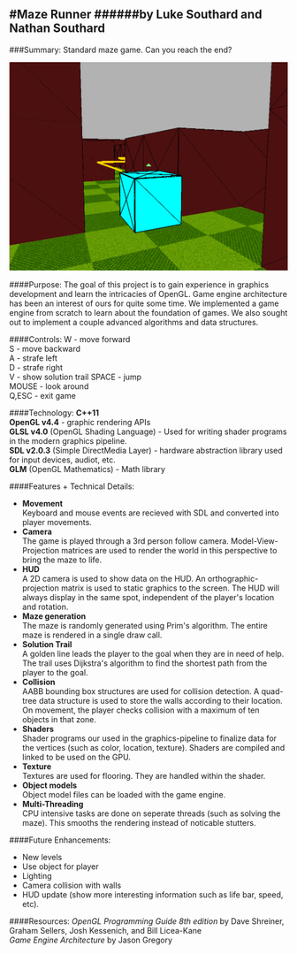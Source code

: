 
#Maze Runner
######by Luke Southard and Nathan Southard
--------------------------
###Summary:
Standard maze game. Can you reach the end?

[![Maze Runner Video](https://github.com/lusout25/MazeRunner/blob/master/MazeRunner/Photos/MazeRunner.png)](https://www.youtube.com/watch?v=l0enmIs7cO0)

####Purpose: 
The goal of this project is to gain experience in graphics development and learn the intricacies of OpenGL.  Game engine architecture has been an interest of ours for quite some time.  We implemented a game engine from scratch to learn about the foundation of games.  We also sought out to implement a couple advanced algorithms and data structures. 

####Controls:
W - move forward  
S - move backward  
A - strafe left  
D - strafe right  
V - show solution trail
SPACE - jump  
MOUSE - look around  
Q,ESC - exit game  

####Technology:
**C++11**  
**OpenGL v4.4** - graphic rendering  APIs  
**GLSL v4.0** (OpenGL Shading Language) - Used for writing shader programs in the modern graphics pipeline.  
**SDL v2.0.3** (Simple DirectMedia Layer) - hardware abstraction library used for input devices, audiot, etc.  
**GLM** (OpenGL Mathematics) - Math library  

####Features + Technical Details:
- **Movement**  
  Keyboard and mouse events are recieved with SDL and converted into player movements.   
- **Camera**  
  The game is played through a 3rd person follow camera. Model-View-Projection matrices are used to render the world in this perspective to bring the maze to life.
- **HUD**  
A 2D camera is used to show data on the HUD.  An orthographic-projection matrix is used to static graphics to the screen.  The HUD will always display in the same spot, independent of the player's location and rotation.
- **Maze generation**  
The maze is randomly generated using Prim's algorithm.  The entire maze is rendered in a single draw call.
- **Solution Trail**  
  A golden line leads the player to the goal when they are in need of help. The trail uses Dijkstra's algorithm to find the shortest path from the player to the goal.
- **Collision**  
  AABB bounding box structures are used for collision detection.  A quad-tree data structure is used to store the walls according to their location.  On movement, the player checks collision with a maximum of ten objects in that zone.
- **Shaders**  
  Shader programs our used in the graphics-pipeline to finalize data for the vertices (such as color, location, texture). Shaders are compiled and linked to be used on the GPU.
- **Texture**  
  Textures are used for flooring.  They are handled within the shader.  
- **Object models**  
  Object model files can be loaded with the game engine.
- **Multi-Threading**  
  CPU intensive tasks are done on seperate threads (such as solving the maze).  This smooths the rendering instead of noticable stutters.

####Future Enhancements:
- New levels
- Use object for player
- Lighting
- Camera collision with walls
- HUD update (show more interesting information such as life bar, speed, etc).

####Resources:
*OpenGL Programming Guide 8th edition* by Dave Shreiner, Graham Sellers, Josh Kessenich, and Bill Licea-Kane  
*Game Engine Architecture* by Jason Gregory
